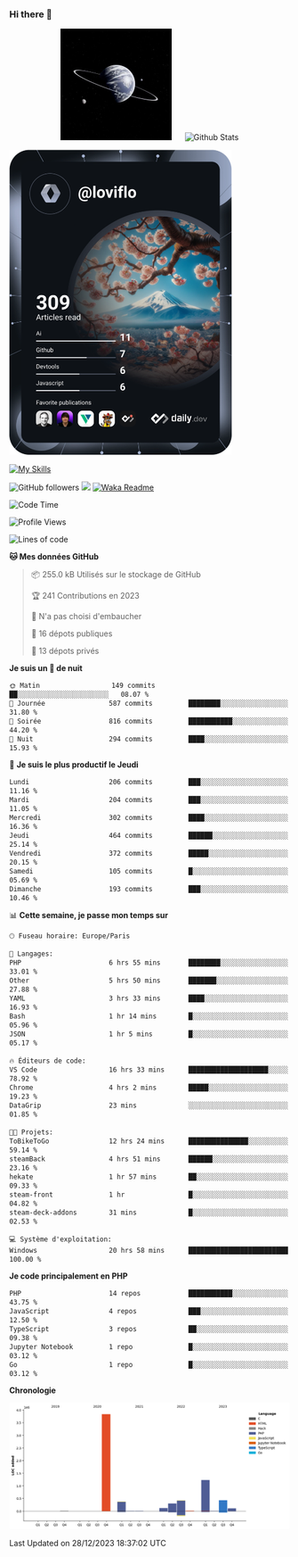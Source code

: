 ### Hi there 👋

<p align="center">
  <img src="https://github.com/Loviflo/Loviflo/blob/main/img/portrait.jpg" alt="Loviflo" height="200" style="margin-right: 20px"/>
  <img src="https://github-readme-stats.vercel.app/api?username=Loviflo&show_icons=true&theme=graywhite" alt="Github Stats" />
</p>

<a href="https://app.daily.dev/loviflo"><img src="https://github.com/loviflo/loviflo/blob/main/devcard.svg" width="400" alt="Loviflo's Dev Card"/></a>


[![My Skills](https://skillicons.dev/icons?i=php,laravel,symfony,mysql,js,ts,html,css,sass,angular,docker,webpack,vscode,figma,git,github,gitlab)](https://skillicons.dev)


![GitHub followers](https://img.shields.io/github/followers/Loviflo?label=Follow&style=social)
![](https://visitor-badge.glitch.me/badge?page_id=Loviflo.Loviflo)
[![Waka Readme](https://github.com/Loviflo/Loviflo/actions/workflows/update-stats.yml/badge.svg)](https://github.com/Loviflo/Loviflo/actions/workflows/update-stats.yml)

<!--START_SECTION:waka-->
![Code Time](http://img.shields.io/badge/Code%20Time-1%2C755%20hrs%2051%20mins-blue)

![Profile Views](http://img.shields.io/badge/Vues%20du%20profil-0-blue)

![Lines of code](https://img.shields.io/badge/Depuis%20Hello%20World%2C%20j%27ai%20%C3%A9crit-6.8%20million%20Lignes%20de%20code-blue)

**🐱 Mes données GitHub** 

> 📦 255.0 kB Utilisés sur le stockage de GitHub 
 > 
> 🏆 241 Contributions en 2023
 > 
> 🚫 N'a pas choisi d'embaucher
 > 
> 📜 16 dépots publiques 
 > 
> 🔑 13 dépots privés 
 > 
**Je suis un 🦉 de nuit** 

```text
🌞 Matin                  149 commits         ██░░░░░░░░░░░░░░░░░░░░░░░   08.07 % 
🌆 Journée                587 commits         ████████░░░░░░░░░░░░░░░░░   31.80 % 
🌃 Soirée                 816 commits         ███████████░░░░░░░░░░░░░░   44.20 % 
🌙 Nuit                   294 commits         ████░░░░░░░░░░░░░░░░░░░░░   15.93 % 
```
📅 **Je suis le plus productif le Jeudi** 

```text
Lundi                    206 commits         ███░░░░░░░░░░░░░░░░░░░░░░   11.16 % 
Mardi                    204 commits         ███░░░░░░░░░░░░░░░░░░░░░░   11.05 % 
Mercredi                 302 commits         ████░░░░░░░░░░░░░░░░░░░░░   16.36 % 
Jeudi                    464 commits         ██████░░░░░░░░░░░░░░░░░░░   25.14 % 
Vendredi                 372 commits         █████░░░░░░░░░░░░░░░░░░░░   20.15 % 
Samedi                   105 commits         █░░░░░░░░░░░░░░░░░░░░░░░░   05.69 % 
Dimanche                 193 commits         ███░░░░░░░░░░░░░░░░░░░░░░   10.46 % 
```


📊 **Cette semaine, je passe mon temps sur** 

```text
🕑︎ Fuseau horaire: Europe/Paris

💬 Langages: 
PHP                      6 hrs 55 mins       ████████░░░░░░░░░░░░░░░░░   33.01 % 
Other                    5 hrs 50 mins       ███████░░░░░░░░░░░░░░░░░░   27.88 % 
YAML                     3 hrs 33 mins       ████░░░░░░░░░░░░░░░░░░░░░   16.93 % 
Bash                     1 hr 14 mins        █░░░░░░░░░░░░░░░░░░░░░░░░   05.96 % 
JSON                     1 hr 5 mins         █░░░░░░░░░░░░░░░░░░░░░░░░   05.17 % 

🔥 Éditeurs de code: 
VS Code                  16 hrs 33 mins      ████████████████████░░░░░   78.92 % 
Chrome                   4 hrs 2 mins        █████░░░░░░░░░░░░░░░░░░░░   19.23 % 
DataGrip                 23 mins             ░░░░░░░░░░░░░░░░░░░░░░░░░   01.85 % 

🐱‍💻 Projets: 
ToBikeToGo               12 hrs 24 mins      ███████████████░░░░░░░░░░   59.14 % 
steamBack                4 hrs 51 mins       ██████░░░░░░░░░░░░░░░░░░░   23.16 % 
hekate                   1 hr 57 mins        ██░░░░░░░░░░░░░░░░░░░░░░░   09.33 % 
steam-front              1 hr                █░░░░░░░░░░░░░░░░░░░░░░░░   04.82 % 
steam-deck-addons        31 mins             █░░░░░░░░░░░░░░░░░░░░░░░░   02.53 % 

💻 Système d'exploitation: 
Windows                  20 hrs 58 mins      █████████████████████████   100.00 % 
```

**Je code principalement en PHP** 

```text
PHP                      14 repos            ███████████░░░░░░░░░░░░░░   43.75 % 
JavaScript               4 repos             ███░░░░░░░░░░░░░░░░░░░░░░   12.50 % 
TypeScript               3 repos             ██░░░░░░░░░░░░░░░░░░░░░░░   09.38 % 
Jupyter Notebook         1 repo              █░░░░░░░░░░░░░░░░░░░░░░░░   03.12 % 
Go                       1 repo              █░░░░░░░░░░░░░░░░░░░░░░░░   03.12 % 
```



**Chronologie**

![Lines of Code chart](https://raw.githubusercontent.com/Loviflo/Loviflo/main/assets/bar_graph.png)


 Last Updated on 28/12/2023 18:37:02 UTC
<!--END_SECTION:waka-->
